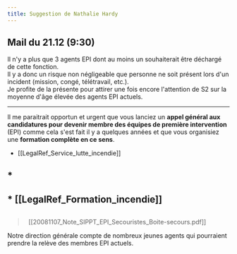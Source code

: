 ```yaml
---
title: Suggestion de Nathalie Hardy
---
```


## Mail du 21.12 (9:30)

Il n'y a plus que 3 agents EPI dont au moins un souhaiterait être déchargé de cette fonction.  
Il y a donc un risque non négligeable que personne ne soit présent lors d'un incident (mission, congé, télétravail, etc.).  
Je profite de la présente pour attirer une fois encore l'attention de S2 sur la moyenne d'âge élevée des agents EPI actuels.

--- 

Il me paraitrait opportun et urgent que vous lanciez un **appel général aux candidatures pour devenir membre des équipes de première intervention** (EPI) comme cela s'est fait il y a quelques années et que vous organisiez une **formation complète en ce sens**.

* [[LegalRef_Service_lutte_incendie]]
## * &nbsp;
## * [[LegalRef_Formation_incendie]]
##
> &nbsp;
> [[20081107_Note_SIPPT_EPI_Secouristes_Boite-secours.pdf]]


Notre direction générale compte de nombreux jeunes agents qui pourraient prendre la relève des membres EPI actuels.
